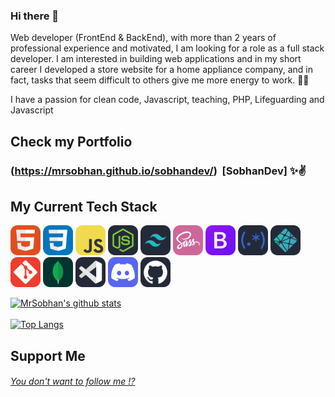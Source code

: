 ### Hi there 👋

Web developer (FrontEnd & BackEnd), with more than 2 years of professional experience and motivated, I am looking for a role as a full stack developer. I am interested in building web applications and in my short career I developed a store website for a home appliance company, and in fact, tasks that seem difficult to others give me more energy to work. 🍲🥡

I have a passion for clean code, Javascript, teaching, PHP, Lifeguarding and Javascript

## Check my Portfolio

### (https://mrsobhan.github.io/sobhandev/)&nbsp; [SobhanDev] ✨✌️

## My Current Tech Stack

<img src="https://github.com/tandpfun/skill-icons/blob/main/icons/HTML.svg" width="48" title="HTML"> <img src="https://github.com/tandpfun/skill-icons/blob/main/icons/CSS.svg" width="48" title="CSS"> <img src="https://github.com/tandpfun/skill-icons/blob/main/icons/JavaScript.svg" width="48" title="Javascript"> <img src="https://github.com/tandpfun/skill-icons/blob/main/icons/NodeJS-Dark.svg" width="48" title="Node.js"> <img src="https://github.com/tandpfun/skill-icons/blob/main/icons/TailwindCSS-Dark.svg" width="48" title="TailWindCss"> <img src="https://github.com/tandpfun/skill-icons/blob/main/icons/Sass.svg" width="48" title="Sass"> <img src="https://github.com/tandpfun/skill-icons/blob/main/icons/Bootstrap.svg" width="48"> <img src="https://github.com/tandpfun/skill-icons/blob/main/icons/Regex-Dark.svg" width="48" title="Regex"> <img src="https://github.com/tandpfun/skill-icons/blob/main/icons/Netlify-Dark.svg" width="48" title="Netlify"> <img src="https://github.com/tandpfun/skill-icons/blob/main/icons/Git.svg" width="48" title="Git"> <img src="https://github.com/tandpfun/skill-icons/blob/main/icons/MongoDB.svg" width="48" title="MongoDB"> <img src="https://github.com/tandpfun/skill-icons/blob/main/icons/VSCode-Dark.svg" width="48" title="Vscode"> <img src="https://github.com/tandpfun/skill-icons/blob/main/icons/Discord.svg" width="48" title="Discord"> <img src="https://github.com/tandpfun/skill-icons/blob/main/icons/Github-Dark.svg" width="48" title="Github">



[![MrSobhan's github stats](https://github-readme-stats.vercel.app/api?username=MrSobhan&show_icons=true&theme=tokyonight)](https://github.com/MrSobhan/)
<br/>
<br/>
[![Top Langs](https://github-readme-stats.vercel.app/api/top-langs/?username=MrSobhan&layout=compact)](https://github.com/anuraghazra/github-readme-stats)

## Support Me

<div>
  <a href="https://t.me/soobhhan">
  <h6>You don't want to follow me !?</h6>
  </a>
</div>

